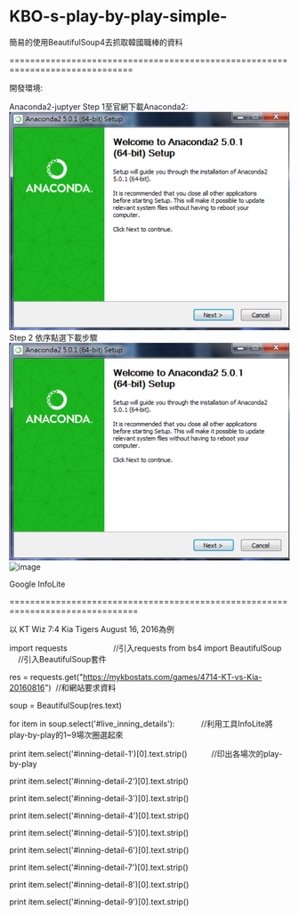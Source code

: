 # KBO-s-play-by-play-simple-

簡易的使用BeautifulSoup4去抓取韓國職棒的資料

==============================================================================

開發環境: 

Anaconda2-juptyer
Step 1至官網下載Anaconda2:
![image](https://github.com/datsxhero/KBO-s-play-by-play-simple-/blob/master/%E6%9C%AA%E5%91%BD%E5%90%8D.png)
Step 2 依序點選下載步驟
![image](https://github.com/datsxhero/KBO-s-play-by-play-simple-/blob/master/%E6%9C%AA%E5%91%BD%E5%90%8D1.png)
![image]()


Google InfoLite

===============================================================================

以 KT Wiz 7:4 Kia Tigers August 16, 2016為例 



import requests                     //引入requests
from bs4 import BeautifulSoup       //引入BeautifulSoup套件


res = requests.get("https://mykbostats.com/games/4714-KT-vs-Kia-20160816")  //和網站要求資料

soup = BeautifulSoup(res.text)

for item in soup.select('#live_inning_details'):            //利用工具InfoLite將play-by-play的1~9場次圈選起來

    
print item.select('#inning-detail-1')[0].text.strip()           //印出各場次的play-by-play
 
   
print item.select('#inning-detail-2')[0].text.strip()

    
print item.select('#inning-detail-3')[0].text.strip() 

    
print item.select('#inning-detail-4')[0].text.strip()

    
print item.select('#inning-detail-5')[0].text.strip()
 
   
print item.select('#inning-detail-6')[0].text.strip()
 
   
print item.select('#inning-detail-7')[0].text.strip()
 
   
print item.select('#inning-detail-8')[0].text.strip()
 
   
print item.select('#inning-detail-9')[0].text.strip()

